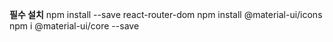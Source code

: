**필수 설치**
npm install --save react-router-dom
npm install @material-ui/icons
npm i @material-ui/core --save
